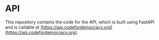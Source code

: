 # API

This repository contains the code for the API, which is built using FastAPI and is callable at [https://api.codefordemocracy.org](https://api.codefordemocracy.org).
